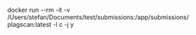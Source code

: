 docker run --rm -it -v /Users/stefan/Documents/test/submissions:/app/submissions/ plagscan:latest -l c -j y

